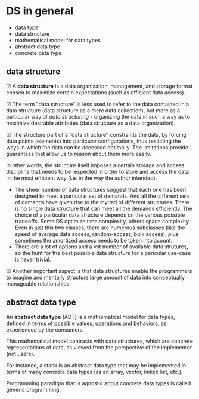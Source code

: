 # DS in general

- data type
- data structure
- mathematical model for data types
- abstract data type
- concrete data type

## data structure

☑ A **data structure** is a data organization, management, and storage format chosen to maximize certain expectations (such as efficient data access).

☑ The term "data structure" is less used to refer to the data contained in a data structure (data structure as a mere data collection), but more as a particular way of *data structuring* - organizing the data in such a way as to maximize desirable attributes (data structure as a data organization).


☑ The structure part of a "data structure" constraints the data, by forcing data points (elements) into particular configurations, thus resticting the ways in which the data can be accessed optimally. The limitations provide guarantees that allow us to reason about them more easily.

In other words, the structure itself imposes a certain storage and access discipline that needs to be respected in order to store and access the data in the most efficient way (i.e. in the way the author intended).


* The sheer number of data structures suggest that each one has been designed to meet a particular set of demands. And all the different sets of demands have given rise to the myriad of different structures. There is no single data structure that can meet all the demands efficiently. The choice of a particular data structure depends on the various possible tradeoffs. Some DS optimize time complexity, others space complexity. Even in just this two classes, there are numerous subclasses (like the speed of average data access, random-access, bulk access), plus sometimes the amortized access needs to be taken into acount.
* There are a lot of options and a vst number of available data strutures, so the hunt for the best possible data structure for a paricular use-case is never trivial.


☑ Another important aspect is that data structures enable the programmers to imagine and mentally structure large amount of data into conceptually manageable relationships.




## abstract data type

An **abstract data type** (ADT) is a mathematical model for data types, defined in terms of possible values, operations and behaviors, as experienced by the consumers.

This mathematical model contrasts with data structures, which are concrete representations of data, as viewed from the perspective of the implementor (not users).

For instance, a stack is an abstract data type that may be implemented in terms of many concrete data types (as an array, vector, linked list, etc.). 

Programming paradigm that is agnostic about concrete data types is called generic programming.
